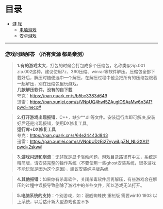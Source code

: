 # 目录

- [游 戏](zh-cn/Games)
  - [电脑游戏](zh-cn/Games/PC)
  - [安卓游戏](zh-cn/Games/Android)

----

### 游戏问题解答 （所有资源 都是亲测）

> **1.有的游戏太大**，打包的时候会打包成多个压缩包，名称类似zip.001 zip.002这种，建议使用7z、360压缩、winrar等软件解压。压缩包全部下载好后，解压时随便选中一个解压，在解压过程中他会把所有的压缩包跟着一起解压，别在压缩包里玩游戏。  
> **几款解压软件，没有的自下载**  
夸克：<https://pan.quark.cn/s/b5bc3383d649>  
迅雷：<https://pan.xunlei.com/s/VNpUQ4hwI5ZAuglOSAaMw6n3A1?pwd=necc#>

> **2.打开游戏出现报错**，C++，缺少**.dll等文件。安装运行库即可解决,安装好后还是出现报错，使用DX修复工具。  
**运行库+DX修复工具**  
夸克：<https://pan.quark.cn/s/64e24443d843>  
迅雷：<https://pan.xunlei.com/s/VNobUDzBi27vywiLpZN_NLGXA1?pwd=2skw#>

> **3.游戏闪退和崩溃**：无非就是显卡驱动问题，游戏目录路径有中文，系统是精简版，请安装完整的操作系统（不要使用一些ghost安装系统，很多游戏不能玩就是因为这个原因），建议安装纯净版系统

> **4.其他报错**：如果你有杀毒软件，关闭杀毒软件后再解压，有些游戏会在解压的过程中误报导致删除了游戏中的某些文件，所以游戏无法打开。

> **5.电脑系统的支持**：个别游戏，如：漫威蜘蛛侠 重制版 需要win10 1903 以上系统，以后估计新大型游戏也差不多
